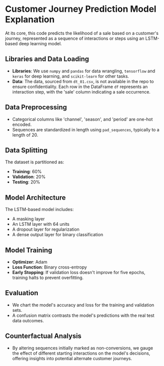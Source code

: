 

# Customer Journey Prediction Model Explanation

At its core, this code predicts the likelihood of a sale based on a customer's journey, represented as a sequence of interactions or steps using an LSTM-based deep learning model.

## Libraries and Data Loading
- **Libraries**: We use `numpy` and `pandas` for data wrangling, `tensorflow` and `keras` for deep learning, and `scikit-learn` for other tasks.
- **Data**: The data, sourced from `dt_01.csv`, is not available in the repo to ensure confidentiality. Each row in the DataFrame `df` represents an interaction step, with the 'sale' column indicating a sale occurrence.

## Data Preprocessing
- Categorical columns like 'channel', 'season', and 'period' are one-hot encoded.
- Sequences are standardized in length using `pad_sequences`, typically to a length of 20.

## Data Splitting
The dataset is partitioned as:
- **Training**: 60%
- **Validation**: 20%
- **Testing**: 20%

## Model Architecture
The LSTM-based model includes:
- A masking layer
- An LSTM layer with 64 units
- A dropout layer for regularization
- A dense output layer for binary classification

## Model Training
- **Optimizer**: Adam
- **Loss Function**: Binary cross-entropy
- **Early Stopping**: If validation loss doesn't improve for five epochs, training halts to prevent overfitting.

## Evaluation
- We chart the model's accuracy and loss for the training and validation sets.
- A confusion matrix contrasts the model's predictions with the real test data outcomes.

## Counterfactual Analysis
- By altering sequences initially marked as non-conversions, we gauge the effect of different starting interactions on the model's decisions, offering insights into potential alternate customer journeys.

